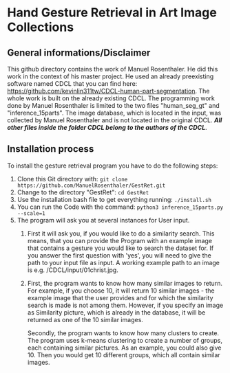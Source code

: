 # Hand Gesture Retrieval in Art Image Collections
## General informations/Disclaimer
This github directory contains the work of Manuel Rosenthaler. He did this work in the context of his master project. 
He used an already preexisting software named CDCL that you can find here:
https://github.com/kevinlin311tw/CDCL-human-part-segmentation. The whole work is built on the already existing CDCL. 
The programming work done by Manuel Rosenthaler is limited to the two files "human_seg_gt" and "inference_15parts". 
The image database, which is located in the input, was collected by Manuel Rosenthaler and is not located in the original CDCL. 
***All other files inside the folder CDCL belong to the authors of the CDCL***. 

## Installation process
To install the gesture retrieval program you have to do the following steps:
1. Clone this Git directory with: `git clone https://github.com/ManuelRosenthaler/GestRet.git`
2. Change to the directory "GestRet": `cd GestRet`
3. Use the installation bash file to get everything running: `./install.sh`
4. You can run the Code with the command: `python3 inference_15parts.py --scale=1`
5. The program will ask you at several instances for User input.
    1. First it will ask you, if you would like to do a similarity search. This means, that you can provide the Program with an example image
     that contains a gesture you would like to search the dataset for. If you answer the first question with 'yes', you will need to give the 
     path to your input file as input. A working example path to an image is e.g. /CDCL/input/01christ.jpg.
     2. First, the program wants to know how many similar images to return. For example, if you choose 10, it will return 10 
     similar images - the example image that the user provides and for which the similarity search is made is not among them. 
     However, if you specify an image as Similarity picture, which is already in the database, it will be returned as one of 
     the 10 similar images.
        
        Secondly, the program wants to know how many clusters to create. The program uses k-means clustering to create a 
        number of groups, each containing similar pictures. As an example, you could also give 10. Then you would get 10 
        different groups, which all contain similar images.
        
